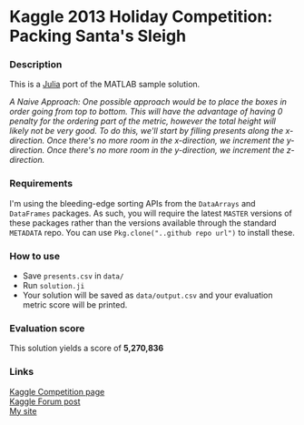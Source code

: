 Kaggle 2013 Holiday Competition: Packing Santa's Sleigh
============

### Description
This is a <a href="http://julialang.org/">Julia</a> port of the MATLAB sample solution.

*A Naive Approach:
One possible approach would be to place the boxes in order going from top to bottom.  This will have the advantage of having 0 penalty for the ordering part of the metric, however the total height will likely not be very good.  To do this, we'll start by filling presents along the x-direction.  Once there's no more room in the x-direction, we increment
the y-direction.  Once there's no more room in the y-direction, we increment the z-direction.*

### Requirements
I'm using the bleeding-edge sorting APIs from the `DataArrays` and `DataFrames` packages.
As such, you will require the latest `MASTER` versions of these packages rather than the versions available through the standard `METADATA` repo. You can use `Pkg.clone("..github repo url")` to install these.

### How to use
- Save `presents.csv` in `data/`
- Run `solution.ji`
- Your solution will be saved as `data/output.csv` and your evaluation metric score will be printed.

### Evaluation score
This solution yields a score of **5,270,836**

### Links
<a href="http://www.kaggle.com/c/packing-santas-sleigh" target="_blank">Kaggle Competition page</a><br>
<a href="https://www.kaggle.com/c/packing-santas-sleigh/forums/t/6570/julia-port-of-matlab-sample-solution" target="_blank">Kaggle Forum post</a><br>
<a href="http://dhruvbhatia.com" target="_blank">My site</a>
